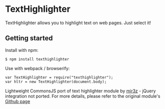 # TextHighlighter

TextHighlighter allows you to highlight text on web pages. Just select it!

## Getting started

Install with npm:

```
$ npm install texthighlighter
```

Use with webpack / browserify:

```
var TextHighlighter = require("texthighlighter");
var hltr = new TextHighlighter(document.body);
```

Lightweight CommonsJS port of text highlighter module by [mir3z](https://github.com/mir3z) - jQuery integration not ported.
For more details, please refer to the original module's [Github page](https://github.com/mir3z/texthighlighter)